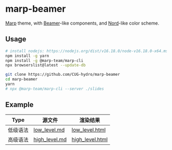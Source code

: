 # marp-beamer

[Marp](https://marp.app/) theme, with [Beamer](https://ctan.org/pkg/beamer)-like components, and [Nord](https://www.nordtheme.com/)-like color scheme.

## Usage

```bash
# install nodejs: https://nodejs.org/dist/v16.18.0/node-v16.18.0-x64.msi
npm install -g yarn
npm install -g @marp-team/marp-cli
npx browserslist@latest --update-db
```

```bash
git clone https://github.com/CUG-hydro/marp-beamer
cd marp-beamer
yarn
# npx @marp-team/marp-cli --server ./slides
```

## Example

| Type | 源文件 |渲染结果 |
| ---- |------- | ------ |
| 低级语法 | [low_level.md](./examples/low_level.md)   | [low_level.html](https://cug-hydro.github.io/marp-beamer/pages/beamer_low.html) |
| 高级语法 | [high_level.md](./examples/high_level.md) | [high_level.html](https://cug-hydro.github.io/marp-beamer/pages/beamer_high.html)|
